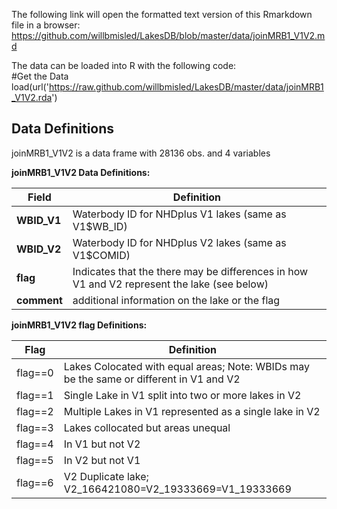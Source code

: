 
The following link will open the formatted text version of this Rmarkdown file in a browser: https://github.com/willbmisled/LakesDB/blob/master/data/joinMRB1_V1V2.md  

The data can be loaded into R with the following code:  
  #Get the Data
    load(url('https://raw.github.com/willbmisled/LakesDB/master/data/joinMRB1_V1V2.rda')
    

Data Definitions 
-------------------------
joinMRB1_V1V2 is a data frame with 28136 obs. and 4 variables

**joinMRB1_V1V2 Data Definitions:**

**Field**  | **Definition**
------------- | ------------- 
**WBID_V1** | Waterbody ID for NHDplus V1 lakes (same as V1$WB_ID)
**WBID_V2** | Waterbody ID for NHDplus V2 lakes (same as V1$COMID)
**flag**  | Indicates that the there may be differences in how V1 and V2 represent the lake (see below)
**comment** | additional information on the lake or the flag

**joinMRB1_V1V2 flag Definitions:**

**Flag**  | **Definition**
------------- | ------------- 
flag==0 | Lakes Colocated with equal areas; Note: WBIDs may be the same or different in V1 and V2
flag==1 | Single Lake in V1 split into two or more lakes in V2
flag==2 | Multiple Lakes in V1 represented as a single lake in V2
flag==3 | Lakes collocated but areas unequal
flag==4 | In V1 but not V2
flag==5 | In V2 but not V1
flag==6 | V2 Duplicate lake; V2_166421080=V2_19333669=V1_19333669
